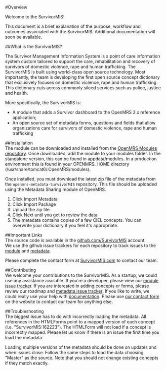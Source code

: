 #Overview  

Welcome to the SurvivorMIS!

This document is a brief explanation of the purpose, workflow and outcomes associated with the SurvivorMIS. Additional documentation will soon be available.

##What is the SurvivorMIS?

The Survivor Management Information System is a point of care information system custom tailored to support the care, rehabilitation and recovery of survivors of domestic violence, rape and human trafficking. The SurvivorMIS is built using world-class open source technology. Most importantly, the team is developing the first open source concept dictionary that exclusively focuses on domestic violence, rape and human trafficking. This dictionary cuts across commonly siloed services such as police, justice and health.

More specifically, the SurvivorMIS is:  
- A module that adds a Survivor dashboard to the OpenMRS 2.x reference application;  
- An open source set of metadata forms, questions and fields that allow organizations care for survivors of domestic violence, rape and human trafficking  

##Installation  
The module can be downloaded and installed from the [OpenMRS Modules repository](https://modules.openmrs.org/#/show/198/). Once downloaded, add the module to your modules folder. In the standalone version, this can be found in appdata/modules. In a production environment this is found in your OPENMRS_HOME directory (/usr/share/tomcat6/.OpenMRS/modules).

Once installed, you must download the latest zip file of the metadata from the `openmrs-metadata-SurvivorMIS` repository. This file should be uploaded using the Metadata Sharing module of OpenMRS.  
1) Click Import Metadata  
2) Click Import Package  
3) Upload the zip file  
4) Click Next until you get to review the data  
5) The metadata contains copies of a few CIEL concepts. You can overwrite your dictionary if you feel it's appropriate.   

##Important Links  
The source code is available in the [github.com/SurvivorMIS](https://github.com/SurvivorMIS/) account.  
We use the github issue trackers for each repository to track issues to the [module](https://github.com/SurvivorMIS/openmrs-module-SurvivorMIS/issues) and [metadata](https://github.com/SurvivorMIS/openmrs-metadata-SurvivorMIS/issues).  

Please complete the contact form at [SurvivorMIS.com](http://suriviormis.com) to contact our team.  

##Contributing  
We welcome your contributions to the SurvivorMIS. As a startup, we could use any assistance available. If you're a developer, please view our [module issue tracker](https://github.com/SurvivorMIS/openmrs-module-SurvivorMIS/issues). If you are interested in adding concepts or forms, please review our roadmap and [metadata issue tracker](https://github.com/SurvivorMIS/openmrs-metadata-SurvivorMIS/issues). If you like to write, we could really use your help with [documentation](http://docs.survivormis.com). Please use [our contact form](http://suriviormis.com) on the website to contact our team for anything else.

##Troubleshooting  
The biggest issue has to do with incorrectly loading the metadata. All references in the HTMLForms point to a mapped version of each concept (i.e. "SurvivorMIS:162223"). The HTMLForm will not load if a concept is incorrectly mapped. Please let us know if there is an issue the first time you load the metadata.  

Loading multiple versions of the metadata should be done on updates and when issues close. Follow the same steps to load the data choosing "Master" as the source. Note that you should not change existing concepts if they match exactly.

